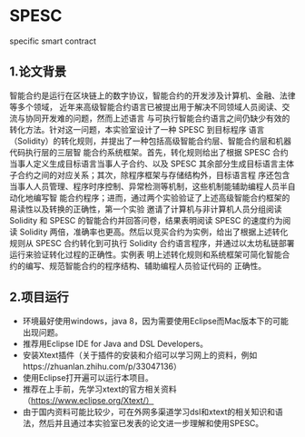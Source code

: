# SPESC
specific smart contract
## 1.论文背景
  智能合约是运行在区块链上的数字协议，智能合约的开发涉及计算机、金融、法律等多个领域，
近年来高级智能合约语言已被提出用于解决不同领域人员阅读、交流与协同开发难的问题，然而上述语言
与可执行智能合约语言之间仍缺少有效的转化方法。针对这一问题，本实验室设计了一种 SPESC 到目标程序
语言（Solidity）的转化规则，并提出了一种包括高级智能合约层、智能合约层和机器代码执行层的三层智
能合约系统框架。首先，转化规则给出了根据 SPESC 合约当事人定义生成目标语言当事人子合约、以及
SPESC 其余部分生成目标语言主体子合约之间的对应关系；其次，除程序框架与存储结构外，目标语言程
序还包含当事人人员管理、程序时序控制、异常检测等机制，这些机制能辅助编程人员半自动化地编写智
能合约程序；进而，通过两个实验验证了上述高级智能合约框架的易读性以及转换的正确性，第一个实验
邀请了计算机与非计算机人员分组阅读 Solidity 和 SPESC 的智能合约并回答问卷，结果表明阅读 SPESC
的速度约为阅读 Solidity 两倍，准确率也更高。然后以竞买合约为实例，给出了根据上述转化规则从 SPESC
合约转化到可执行 Solidity 合约语言程序，并通过以太坊私链部署运行来验证转化过程的正确性。实例表
明上述转化规则和系统框架可简化智能合约的编写、规范智能合约的程序结构、辅助编程人员验证代码的
正确性。
## 2.项目运行
* 环境最好使用windows，java 8，因为需要使用Eclipse而Mac版本下的可能出现问题。
* 推荐用Eclipse IDE for Java and DSL Developers。
* 安装Xtext插件（关于插件的安装和介绍可以学习网上的资料，例如https://zhuanlan.zhihu.com/p/33047136）
* 使用Eclipse打开遍可以运行本项目。
* 推荐在上手前，先学习xtext的官方相关资料（https://www.eclipse.org/Xtext/）
* 由于国内资料可能比较少，可在外网多渠道学习dsl和xtext的相关知识和语法，然后并且通过本实验室已发表的论文进一步理解和使用SPESC。
